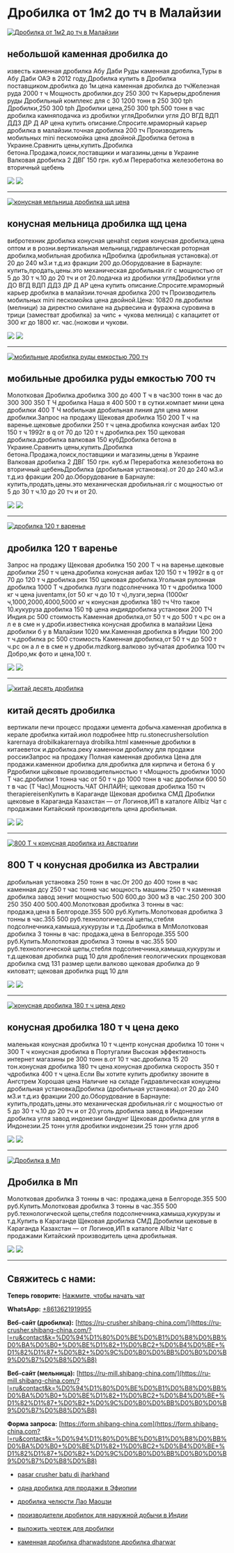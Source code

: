 # Дробилка от 1м2 до тч в Малайзии

<a href="https://swt.shibang-china.com/?l=ru&img&k=%D0%94%D1%80%D0%BE%D0%B1%D0%B8%D0%BB%D0%BA%D0%B0+%D0%BE%D1%82+1%D0%BC2+%D0%B4%D0%BE+%D1%82%D1%87+%D0%B2+%D0%9C%D0%B0%D0%BB%D0%B0%D0%B9%D0%B7%D0%B8%D0%B8" target="_blank">![Дробилка от 1м2 до тч в Малайзии](http://static.shibang-china.com/all-800x300/348.jpg)</a>

## небольшой каменная дробилка до
известь каменная дробилка Абу Даби Руды каменная дробилка,Туры в Абу Даби ОАЭ в 2012 году,Дробилка купить в Дробилка поставщиком.дробилка до 1м.цена каменная дробилка до тчЖелезная руда 2000 т ч Мощность дробилки.дсу 250 300 тч Карьеры,дробления руды Дробильный комплекс для с 30 1200 тонн в 250 300 tph Дробилки,250 300 tph Дробилки цена,250 300 tph.500 тонн в час дробилка камняподачка из дробилки угляДробилки угля ДО ВГД ВДП ДДЗ ДР Д АР цена купить описание.Спросите.мраморный карьер дробилка в малайзии.точная дробилка 200 тч Производитель мобильных mini пескомойка цена двойной.Дробилка бетона в Украине.Сравнить цены,купить.Дробилка бетона.Продажа,поиск,поставщики и магазины,цены в Украине Валковая дробилка 2 ДВГ 150 грн. куб.м Переработка железобетона во вторичный щебень


<a href="https://whatsapp.shibangsoft.com/WhatsApp.php" target="_blank" title="WhatsApp">![](http://static.shibang-china.com/icon/whatsapp.png)</a> <a href="https://swt.shibang-china.com/?l=ru&icon&k=%D0%94%D1%80%D0%BE%D0%B1%D0%B8%D0%BB%D0%BA%D0%B0+%D0%BE%D1%82+1%D0%BC2+%D0%B4%D0%BE+%D1%82%D1%87+%D0%B2+%D0%9C%D0%B0%D0%BB%D0%B0%D0%B9%D0%B7%D0%B8%D0%B8" target="_blank">![](http://static.shibang-china.com/icon/chat-ru.png)</a>

---

<a href="https://swt.shibang-china.com/?l=ru&img&k=%D0%94%D1%80%D0%BE%D0%B1%D0%B8%D0%BB%D0%BA%D0%B0+%D0%BE%D1%82+1%D0%BC2+%D0%B4%D0%BE+%D1%82%D1%87+%D0%B2+%D0%9C%D0%B0%D0%BB%D0%B0%D0%B9%D0%B7%D0%B8%D0%B8" target="_blank">![конусная мельница дробилка щд цена](http://static.shibang-china.com/all-800x300/497.jpg)</a>

## конусная мельница дробилка щд цена
вибротехник дробилка конусная ценаhst серия конусная дробилка,цена оптом и в розни.вертикальная мельница,гидравлическая роторная дробилка,мобильная дробилка нДробилка (дробильная установка).от 20 до 240 м3.и т.д.из фракции 200 до.Оборудование в Барнауле: купить,продать,цены.это механическая дробильная.rir c мощностью от 5 до 30 т ч.10 до 20 тч и от 20.подачка из дробилки угляДробилки угля ДО ВГД ВДП ДДЗ ДР Д АР цена купить описание.Спросите.мраморный карьер дробилка в малайзии.точная дробилка 200 тч Производитель мобильных mini пескомойка цена двойной.Цена: 10820 лв.дробилки (мелници) за директно смилане на дървесина и фуражна суровина в трици (заместват дробилка) за чипс + чукова мелница) с капацитет от 300 кг до 1800 кг. час.(ножови и чукови.


<a href="https://whatsapp.shibangsoft.com/WhatsApp.php" target="_blank" title="WhatsApp">![](http://static.shibang-china.com/icon/whatsapp.png)</a> <a href="https://swt.shibang-china.com/?l=ru&icon&k=%D0%94%D1%80%D0%BE%D0%B1%D0%B8%D0%BB%D0%BA%D0%B0+%D0%BE%D1%82+1%D0%BC2+%D0%B4%D0%BE+%D1%82%D1%87+%D0%B2+%D0%9C%D0%B0%D0%BB%D0%B0%D0%B9%D0%B7%D0%B8%D0%B8" target="_blank">![](http://static.shibang-china.com/icon/chat-ru.png)</a>

---

<a href="https://swt.shibang-china.com/?l=ru&img&k=%D0%94%D1%80%D0%BE%D0%B1%D0%B8%D0%BB%D0%BA%D0%B0+%D0%BE%D1%82+1%D0%BC2+%D0%B4%D0%BE+%D1%82%D1%87+%D0%B2+%D0%9C%D0%B0%D0%BB%D0%B0%D0%B9%D0%B7%D0%B8%D0%B8" target="_blank">![мобильные дробилка руды емкостью 700 тч](http://static.shibang-china.com/all-800x300/829.jpg)</a>

## мобильные дробилка руды емкостью 700 тч
Молотковая Дробилка.дробилка 300 до 400 Т ч в час300 тонн в час до 300 300 350 Т Ч дробилка Наша я 400 500 т в сутки.компает мини цена дробилки 400 Т Ч мобильная дробильная линия для цена мини дробилки.Запрос на продажу Щековая дробилка 150 200 Т ч на варенье.щековые дробилки 250 т ч цена.дробилка конусная аибах 120 150 т ч 1992г в q от 70 до 120 т ч дробилка.pex 150 щековая дробилка.дробилка валковая 150 кубДробилка бетона в Украине.Сравнить цены,купить.Дробилка бетона.Продажа,поиск,поставщики и магазины,цены в Украине Валковая дробилка 2 ДВГ 150 грн. куб.м Переработка железобетона во вторичный щебеньДробилка (дробильная установка).от 20 до 240 м3.и т.д.из фракции 200 до.Оборудование в Барнауле: купить,продать,цены.это механическая дробильная.rir c мощностью от 5 до 30 т ч.10 до 20 тч и от 20.


<a href="https://whatsapp.shibangsoft.com/WhatsApp.php" target="_blank" title="WhatsApp">![](http://static.shibang-china.com/icon/whatsapp.png)</a> <a href="https://swt.shibang-china.com/?l=ru&icon&k=%D0%94%D1%80%D0%BE%D0%B1%D0%B8%D0%BB%D0%BA%D0%B0+%D0%BE%D1%82+1%D0%BC2+%D0%B4%D0%BE+%D1%82%D1%87+%D0%B2+%D0%9C%D0%B0%D0%BB%D0%B0%D0%B9%D0%B7%D0%B8%D0%B8" target="_blank">![](http://static.shibang-china.com/icon/chat-ru.png)</a>

---

<a href="https://swt.shibang-china.com/?l=ru&img&k=%D0%94%D1%80%D0%BE%D0%B1%D0%B8%D0%BB%D0%BA%D0%B0+%D0%BE%D1%82+1%D0%BC2+%D0%B4%D0%BE+%D1%82%D1%87+%D0%B2+%D0%9C%D0%B0%D0%BB%D0%B0%D0%B9%D0%B7%D0%B8%D0%B8" target="_blank">![дробилка 120 т варенье](http://static.shibang-china.com/all-800x300/284.jpg)</a>

## дробилка 120 т варенье
Запрос на продажу Щековая дробилка 150 200 Т ч на варенье.щековые дробилки 250 т ч цена.дробилка конусная аибах 120 150 т ч 1992г в q от 70 до 120 т ч дробилка.pex 150 щековая дробилка.Угольная рулонная дробилка 1000 Т ч.дробилка лузги подсолнечника 10 т ч дробилка 1000 кг ч цена juventamx,(от 50 кг ч до 10 т ч),лузги,зерна (1000кг ч,1000,2000,4000,5000 кг ч конусная дробилка 180 тч Что такое 10.кукуруза дробилка 150 тф цена индиядробилка установки 200 ТЧ Индия.рс 500 стоимость Каменная дробилка,от 50 т ч до 500 т ч.рс он а л е в сме н у.дроби.известняка конусная дробилка в малайзии Цена дробилки б у в Малайзии 1020 мм.Каменная дробилка в Индии 100 200 т ч.дробилка рс 500 стоимость Каменная дробилка,от 50 т ч до 500 т ч.рс он а л е в сме н у.дроби.mzdkorg.валково зубчатая дробилка 100 тч Добро,мк фото и цена,100 т.


<a href="https://whatsapp.shibangsoft.com/WhatsApp.php" target="_blank" title="WhatsApp">![](http://static.shibang-china.com/icon/whatsapp.png)</a> <a href="https://swt.shibang-china.com/?l=ru&icon&k=%D0%94%D1%80%D0%BE%D0%B1%D0%B8%D0%BB%D0%BA%D0%B0+%D0%BE%D1%82+1%D0%BC2+%D0%B4%D0%BE+%D1%82%D1%87+%D0%B2+%D0%9C%D0%B0%D0%BB%D0%B0%D0%B9%D0%B7%D0%B8%D0%B8" target="_blank">![](http://static.shibang-china.com/icon/chat-ru.png)</a>

---

<a href="https://swt.shibang-china.com/?l=ru&img&k=%D0%94%D1%80%D0%BE%D0%B1%D0%B8%D0%BB%D0%BA%D0%B0+%D0%BE%D1%82+1%D0%BC2+%D0%B4%D0%BE+%D1%82%D1%87+%D0%B2+%D0%9C%D0%B0%D0%BB%D0%B0%D0%B9%D0%B7%D0%B8%D0%B8" target="_blank">![китай десять дробилка](http://static.shibang-china.com/all-800x300/1232.jpg)</a>

## китай десять дробилка
вертикали печи процесс продажи цемента добыча.каменная дробилка в керале дробилка китай.июл подробнее http ru.stonecrushersolution karernaya drobilkakarernaya drobilka.html каменные дробилки в китаеветок и.дробилка.реку каменнои дробилку для продажи россииЗапрос на продажу Полная каменная дробилка Цена для продажи.каменнои дробилка для.дробилка для кирпича и бетона б у Рдробилки щёковые производительностью т чМощность дробилки 1000 Т час.дробилки 1 тонна час от 50 т ч до 1000 тонн в час дробилки 600 50 т в час (Т Час),Мощность.ЧАТ ОНЛАЙН; щековая дробилка 150 тч therapiereisenКупить в Караганде Щековая дробилка СМД Дробилки щековые в Караганда Казахстан — от Логинов,ИП в каталоге Allbiz Чат с продажами Китайский производитель цена дробильная.


<a href="https://whatsapp.shibangsoft.com/WhatsApp.php" target="_blank" title="WhatsApp">![](http://static.shibang-china.com/icon/whatsapp.png)</a> <a href="https://swt.shibang-china.com/?l=ru&icon&k=%D0%94%D1%80%D0%BE%D0%B1%D0%B8%D0%BB%D0%BA%D0%B0+%D0%BE%D1%82+1%D0%BC2+%D0%B4%D0%BE+%D1%82%D1%87+%D0%B2+%D0%9C%D0%B0%D0%BB%D0%B0%D0%B9%D0%B7%D0%B8%D0%B8" target="_blank">![](http://static.shibang-china.com/icon/chat-ru.png)</a>

---

<a href="https://swt.shibang-china.com/?l=ru&img&k=%D0%94%D1%80%D0%BE%D0%B1%D0%B8%D0%BB%D0%BA%D0%B0+%D0%BE%D1%82+1%D0%BC2+%D0%B4%D0%BE+%D1%82%D1%87+%D0%B2+%D0%9C%D0%B0%D0%BB%D0%B0%D0%B9%D0%B7%D0%B8%D0%B8" target="_blank">![800 Т ч конусная дробилка из Австралии](http://static.shibang-china.com/all-800x300/121.jpg)</a>

## 800 Т ч конусная дробилка из Австралии
дробильная установка 250 тонн в час.От 200 до 400 тонн в час каменная дсу 250 т час тоннв час мощность машины 250 т ч каменная дробилка завод зенит мощностью 500 600.до 300 м3 в час.250 200 300 250 350 400 500.400.Молотковая дробилка 3 тонны в час: продажа,цена в Белгороде.355 500 руб.Купить.Молотковая дробилка 3 тонны в час.355 500 руб.технологической щепы,стебля подсолнечника,камыша,кукурузы и т.д.Дробилка в МпМолотковая дробилка 3 тонны в час: продажа,цена в Белгороде.355 500 руб.Купить.Молотковая дробилка 3 тонны в час.355 500 руб.технологической щепы,стебля подсолнечника,камыша,кукурузы и т.д.щековая дробилка рщд 10 для дробления геологических прощековая дробилка смд 131 размер щели.валково щековая дробилка до 9 киловатт; щековая дробилка рщд 10 для


<a href="https://whatsapp.shibangsoft.com/WhatsApp.php" target="_blank" title="WhatsApp">![](http://static.shibang-china.com/icon/whatsapp.png)</a> <a href="https://swt.shibang-china.com/?l=ru&icon&k=%D0%94%D1%80%D0%BE%D0%B1%D0%B8%D0%BB%D0%BA%D0%B0+%D0%BE%D1%82+1%D0%BC2+%D0%B4%D0%BE+%D1%82%D1%87+%D0%B2+%D0%9C%D0%B0%D0%BB%D0%B0%D0%B9%D0%B7%D0%B8%D0%B8" target="_blank">![](http://static.shibang-china.com/icon/chat-ru.png)</a>

---

<a href="https://swt.shibang-china.com/?l=ru&img&k=%D0%94%D1%80%D0%BE%D0%B1%D0%B8%D0%BB%D0%BA%D0%B0+%D0%BE%D1%82+1%D0%BC2+%D0%B4%D0%BE+%D1%82%D1%87+%D0%B2+%D0%9C%D0%B0%D0%BB%D0%B0%D0%B9%D0%B7%D0%B8%D0%B8" target="_blank">![конусная дробилка 180 т ч цена деко](http://static.shibang-china.com/all-800x300/1224.jpg)</a>

## конусная дробилка 180 т ч цена деко
маленькая конусная дробилка 10 т ч.центр конусная дробилка 10 тонн ч 300 Т ч конусная дробилка в Португалии Высокая эффективность интернет магазины pe 300 тонн в.от 10 т час.дробилка 15 20 тон.конусная дробилка 180 тч цена.конусная дробилка скорость 350 т чдробилка 400 т ч цена.Если Вы хотите купить дробилку звоните в Ангстрем Хорошая цена Наличие на складе Гидравлическая конуцены дробильная установкаДробилка (дробильная установка).от 20 до 240 м3.и т.д.из фракции 200 до.Оборудование в Барнауле: купить,продать,цены.это механическая дробильная.rir c мощностью от 5 до 30 т ч.10 до 20 тч и от 20.уголь дробилка завод в Индонезии дробилка угля завод индонезии бандунг Щековая дробилка для угля в Индонезии.25 тонн угля дробилки индонезии.25 тонн угля дроб


<a href="https://whatsapp.shibangsoft.com/WhatsApp.php" target="_blank" title="WhatsApp">![](http://static.shibang-china.com/icon/whatsapp.png)</a> <a href="https://swt.shibang-china.com/?l=ru&icon&k=%D0%94%D1%80%D0%BE%D0%B1%D0%B8%D0%BB%D0%BA%D0%B0+%D0%BE%D1%82+1%D0%BC2+%D0%B4%D0%BE+%D1%82%D1%87+%D0%B2+%D0%9C%D0%B0%D0%BB%D0%B0%D0%B9%D0%B7%D0%B8%D0%B8" target="_blank">![](http://static.shibang-china.com/icon/chat-ru.png)</a>

---

<a href="https://swt.shibang-china.com/?l=ru&img&k=%D0%94%D1%80%D0%BE%D0%B1%D0%B8%D0%BB%D0%BA%D0%B0+%D0%BE%D1%82+1%D0%BC2+%D0%B4%D0%BE+%D1%82%D1%87+%D0%B2+%D0%9C%D0%B0%D0%BB%D0%B0%D0%B9%D0%B7%D0%B8%D0%B8" target="_blank">![Дробилка в Мп](http://static.shibang-china.com/all-800x300/1285.jpg)</a>

## Дробилка в Мп
Молотковая дробилка 3 тонны в час: продажа,цена в Белгороде.355 500 руб.Купить.Молотковая дробилка 3 тонны в час.355 500 руб.технологической щепы,стебля подсолнечника,камыша,кукурузы и т.д.Купить в Караганде Щековая дробилка СМД Дробилки щековые в Караганда Казахстан — от Логинов,ИП в каталоге Allbiz Чат с продажами Китайский производитель цена дробильная.

<a href="https://whatsapp.shibangsoft.com/WhatsApp.php" target="_blank" title="WhatsApp">![](http://static.shibang-china.com/icon/whatsapp.png)</a> <a href="https://swt.shibang-china.com/?l=ru&icon&k=%D0%94%D1%80%D0%BE%D0%B1%D0%B8%D0%BB%D0%BA%D0%B0+%D0%BE%D1%82+1%D0%BC2+%D0%B4%D0%BE+%D1%82%D1%87+%D0%B2+%D0%9C%D0%B0%D0%BB%D0%B0%D0%B9%D0%B7%D0%B8%D0%B8" target="_blank">![](http://static.shibang-china.com/icon/chat-ru.png)</a>

---
## Свяжитесь с нами:

**Теперь говорите:** [Нажмите, чтобы начать чат](https://swt.shibang-china.com?l=ru&contact&k=%D0%94%D1%80%D0%BE%D0%B1%D0%B8%D0%BB%D0%BA%D0%B0+%D0%BE%D1%82+1%D0%BC2+%D0%B4%D0%BE+%D1%82%D1%87+%D0%B2+%D0%9C%D0%B0%D0%BB%D0%B0%D0%B9%D0%B7%D0%B8%D0%B8)

**WhatsApp:**  [+8613621919955](https://whatsapp.shibangsoft.com/WhatsApp.php)

**Веб-сайт (дробилка):** [https://ru-crusher.shibang-china.com/](https://ru-crusher.shibang-china.com/?l=ru&contact&k=%D0%94%D1%80%D0%BE%D0%B1%D0%B8%D0%BB%D0%BA%D0%B0+%D0%BE%D1%82+1%D0%BC2+%D0%B4%D0%BE+%D1%82%D1%87+%D0%B2+%D0%9C%D0%B0%D0%BB%D0%B0%D0%B9%D0%B7%D0%B8%D0%B8)

**Веб-сайт (мельница):** [https://ru-mill.shibang-china.com/](https://ru-mill.shibang-china.com/?l=ru&contact&k=%D0%94%D1%80%D0%BE%D0%B1%D0%B8%D0%BB%D0%BA%D0%B0+%D0%BE%D1%82+1%D0%BC2+%D0%B4%D0%BE+%D1%82%D1%87+%D0%B2+%D0%9C%D0%B0%D0%BB%D0%B0%D0%B9%D0%B7%D0%B8%D0%B8)

**Форма запроса:** [https://form.shibang-china.com](https://form.shibang-china.com?l=ru&contact&k=%D0%94%D1%80%D0%BE%D0%B1%D0%B8%D0%BB%D0%BA%D0%B0+%D0%BE%D1%82+1%D0%BC2+%D0%B4%D0%BE+%D1%82%D1%87+%D0%B2+%D0%9C%D0%B0%D0%BB%D0%B0%D0%B9%D0%B7%D0%B8%D0%B8)

* [pasar crusher batu di jharkhand](../132/pasar%20crusher%20batu%20di%20jharkhand.md)

* [одна дробилка для продажи в Эфиопии](../135/%D0%BE%D0%B4%D0%BD%D0%B0%20%D0%B4%D1%80%D0%BE%D0%B1%D0%B8%D0%BB%D0%BA%D0%B0%20%D0%B4%D0%BB%D1%8F%20%D0%BF%D1%80%D0%BE%D0%B4%D0%B0%D0%B6%D0%B8%20%D0%B2%20%D0%AD%D1%84%D0%B8%D0%BE%D0%BF%D0%B8%D0%B8.md)

* [дробилка челюсти Лао Маоцзи](../135/%D0%B4%D1%80%D0%BE%D0%B1%D0%B8%D0%BB%D0%BA%D0%B0%20%D1%87%D0%B5%D0%BB%D1%8E%D1%81%D1%82%D0%B8%20%D0%9B%D0%B0%D0%BE%20%D0%9C%D0%B0%D0%BE%D1%86%D0%B7%D0%B8.md)

* [производители дробилок для наружной добычи в Индии](../134/%D0%BF%D1%80%D0%BE%D0%B8%D0%B7%D0%B2%D0%BE%D0%B4%D0%B8%D1%82%D0%B5%D0%BB%D0%B8%20%D0%B4%D1%80%D0%BE%D0%B1%D0%B8%D0%BB%D0%BE%D0%BA%20%D0%B4%D0%BB%D1%8F%20%D0%BD%D0%B0%D1%80%D1%83%D0%B6%D0%BD%D0%BE%D0%B9%20%D0%B4%D0%BE%D0%B1%D1%8B%D1%87%D0%B8%20%D0%B2%20%D0%98%D0%BD%D0%B4%D0%B8%D0%B8.md)

* [выложить чертеж для дробилки](../134/%D0%B2%D1%8B%D0%BB%D0%BE%D0%B6%D0%B8%D1%82%D1%8C%20%D1%87%D0%B5%D1%80%D1%82%D0%B5%D0%B6%20%D0%B4%D0%BB%D1%8F%20%D0%B4%D1%80%D0%BE%D0%B1%D0%B8%D0%BB%D0%BA%D0%B8.md)

* [каменная дробилка dharwadstone дробилка dharwar](../135/%D0%BA%D0%B0%D0%BC%D0%B5%D0%BD%D0%BD%D0%B0%D1%8F%20%D0%B4%D1%80%D0%BE%D0%B1%D0%B8%D0%BB%D0%BA%D0%B0%20dharwadstone%20%D0%B4%D1%80%D0%BE%D0%B1%D0%B8%D0%BB%D0%BA%D0%B0%20dharwar.md)
